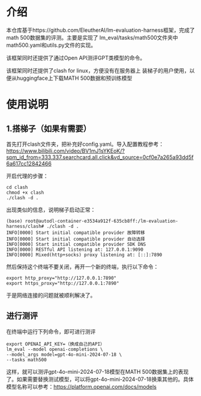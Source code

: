 # 介绍

本仓库基于https://github.com/EleutherAI/lm-evaluation-harness框架，完成了math 500数据集的评测。主要是实现了
lm_eval/tasks/math500文件夹中math500.yaml和utils.py文件的实现。

该框架同时还提供了通过Open API测评GPT类模型的命令。

该框架同时还提供了clash for linux，方便没有在服务器上 装梯子的用户使用，以便从huggingface上下载MATH 500数据和预训练模型

# 使用说明

## 1.搭梯子（如果有需要）

首先打开clash文件夹，把补充好config.yaml。导入配置教程参考：https://www.bilibili.com/video/BV1mJ1sYKEoK/?spm_id_from=333.337.searchcard.all.click&vd_source=0cf0e7a265a93dd5f6a617cc12842466

开启代理的步骤：
```
cd clash
chmod +x clash
./clash -d .
```
出现类似的信息，说明梯子启动正常：

```
(base) root@autodl-container-e3534a912f-635cb8ff:/lm-evaluation-harness/clash# ./clash -d .
INFO[0000] Start initial compatible provider 故障转移
INFO[0000] Start initial compatible provider 自动选择
INFO[0000] Start initial compatible provider SDK DNS
INFO[0000] RESTful API listening at: 127.0.0.1:9090
INFO[0000] Mixed(http+socks) proxy listening at: [::]:7890
```

然后保持这个终端不要关闭，再开一个新的终端，执行以下命令：
```
export http_proxy="http://127.0.0.1:7890"
export https_proxy="http://127.0.0.1:7890"
```

于是网络连接的问题就被顺利解决了。

## 进行测评

在终端中运行下列命令，即可进行测评

```
export OPENAI_API_KEY=（换成自己的API）
lm_eval --model openai-completions \
--model_args model=gpt-4o-mini-2024-07-18 \
--tasks math500
```

这样，就可以测评gpt-4o-mini-2024-07-18模型在MATH 500数据集上的表现了。如果需要替换测试模型，可以将gpt-4o-mini-2024-07-18换乘其他的。具体模型名称可以参考：https://platform.openai.com/docs/models
